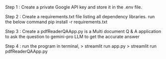 Step 1 : Create a private Google API key and store it in the .env file.

Step 2 : Create a requirements.txt file listing all dependency libraries.
            run the below command 
            pip install -r requirements.txt

Step 3 : Create a pdfReaderQAApp.py is a Multi document Q & A application to ask the question to gemini-pro LLM to get the accurate answer

Step 4 :  run the program in terminal,
             > streamlit run app.py
             > streamlit run pdfReaderQAApp.py
